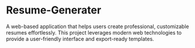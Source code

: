 # Resume-Generater
A web-based application that helps users create professional, customizable resumes effortlessly. This project leverages modern web technologies to provide a user-friendly interface and export-ready templates.

